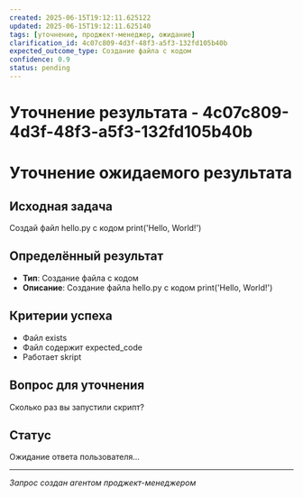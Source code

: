 ```yaml
---
created: 2025-06-15T19:12:11.625122
updated: 2025-06-15T19:12:11.625140
tags: [уточнение, проджект-менеджер, ожидание]
clarification_id: 4c07c809-4d3f-48f3-a5f3-132fd105b40b
expected_outcome_type: Создание файла с кодом
confidence: 0.9
status: pending
---
```


# Уточнение результата - 4c07c809-4d3f-48f3-a5f3-132fd105b40b

# Уточнение ожидаемого результата

## Исходная задача
Создай файл hello.py с кодом print('Hello, World!')

## Определённый результат
- **Тип**: Создание файла с кодом
- **Описание**: Создание файла hello.py с кодом print('Hello, World!')

## Критерии успеха
- Файл exists
- Файл содержит expected_code
- Работает skript

## Вопрос для уточнения
Сколько раз вы запустили скрипт?

## Статус
Ожидание ответа пользователя...

---
*Запрос создан агентом проджект-менеджером*
